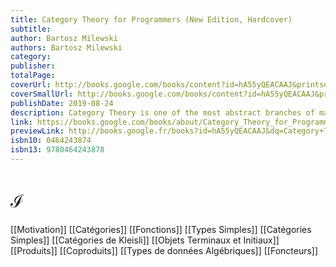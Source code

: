 ```yaml
---
title: Category Theory for Programmers (New Edition, Hardcover)
subtitle: 
author: Bartosz Milewski
authors: Bartosz Milewski
category: 
publisher: 
totalPage: 
coverUrl: http://books.google.com/books/content?id=hA55yQEACAAJ&printsec=frontcover&img=1&zoom=1&source=gbs_api
coverSmallUrl: http://books.google.com/books/content?id=hA55yQEACAAJ&printsec=frontcover&img=1&zoom=5&source=gbs_api
publishDate: 2019-08-24
description: Category Theory is one of the most abstract branches of mathematics. It is usually taught to graduate students after they have mastered several other branches of mathematics, like algebra, topology, and group theory. It might, therefore, come as a shock that the basic concepts of category theory can be explained in relatively simple terms to anybody with some experience in programming.That's because, just like programming, category theory is about structure. Mathematicians discover structure in mathematical theories, programmers discover structure in computer programs. Well-structured programs are easier to understand and maintain and are less likely to contain bugs. Category theory provides the language to talk about structure and learning it will make you a better programmer.
link: https://books.google.com/books/about/Category_Theory_for_Programmers_New_Edit.html?hl=&id=hA55yQEACAAJ
previewLink: http://books.google.fr/books?id=hA55yQEACAAJ&dq=Category+Theory+For+Programmers&hl=&as_pt=BOOKS&cd=2&source=gbs_api
isbn10: 0464243874
isbn13: 9780464243878
---
```


# $\mathcal{I}$

[[Motivation]]
[[Catégories]]
[[Fonctions]]
[[Types Simples]]
[[Catégories Simples]]
[[Catégories de Kleisli]]
[[Objets Terminaux et Initiaux]]
[[Produits]]
[[Coproduits]]
[[Types de données Algébriques]]
[[Foncteurs]]
